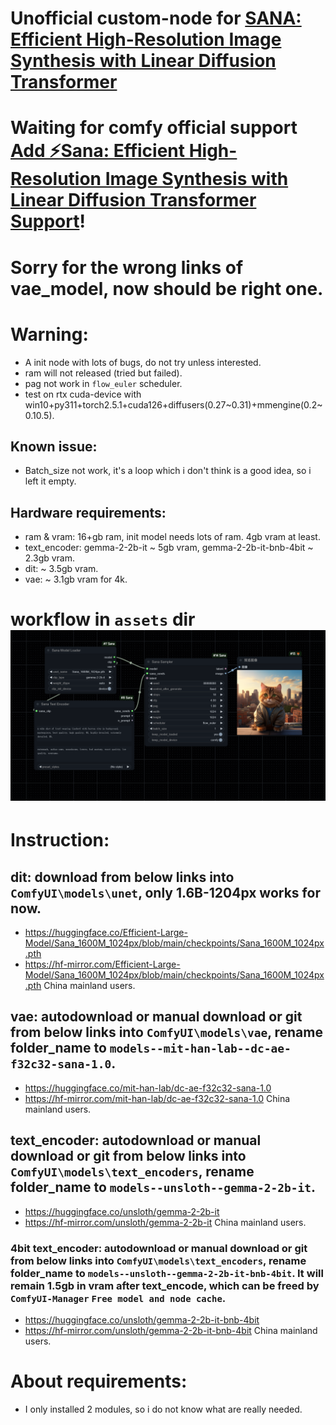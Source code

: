 # Unofficial custom-node for [SANA: Efficient High-Resolution Image Synthesis with Linear Diffusion Transformer](https://github.com/NVlabs/Sana)
# Waiting for comfy official support [Add ⚡️Sana: Efficient High-Resolution Image Synthesis with Linear Diffusion Transformer Support](https://github.com/comfyanonymous/ComfyUI/issues/5785)!
# Sorry for the wrong links of vae_model, now should be right one.
# Warning: 
- A init node with lots of bugs, do not try unless interested.
- ram will not released (tried but failed).
- pag not work in `flow_euler` scheduler.
- test on rtx cuda-device with win10+py311+torch2.5.1+cuda126+diffusers(0.27~0.31)+mmengine(0.2~0.10.5).
## Known issue:
- Batch_size not work, it's a loop which i don't think is a good idea, so i left it empty.
## Hardware requirements:
- ram & vram: 16+gb ram, init model needs lots of ram. 4gb vram at least.
- text_encoder: gemma-2-2b-it ~ 5gb vram, gemma-2-2b-it-bnb-4bit ~ 2.3gb vram.
- dit: ~ 3.5gb vram.
- vae: ~ 3.1gb vram for 4k.
# workflow in `assets` dir ![](./assets/Img_Gen-Sana-wf.png)

# Instruction:
## dit: download from below links into `ComfyUI\models\unet`, only 1.6B-1204px works for now.
- https://huggingface.co/Efficient-Large-Model/Sana_1600M_1024px/blob/main/checkpoints/Sana_1600M_1024px.pth
- https://hf-mirror.com/Efficient-Large-Model/Sana_1600M_1024px/blob/main/checkpoints/Sana_1600M_1024px.pth China mainland users.
## vae: autodownload or manual download or git from below links into `ComfyUI\models\vae`, rename folder_name to `models--mit-han-lab--dc-ae-f32c32-sana-1.0`.
- https://huggingface.co/mit-han-lab/dc-ae-f32c32-sana-1.0
- https://hf-mirror.com/mit-han-lab/dc-ae-f32c32-sana-1.0 China mainland users.
## text_encoder: autodownload or manual download or git from below links into `ComfyUI\models\text_encoders`, rename folder_name to `models--unsloth--gemma-2-2b-it`.
- https://huggingface.co/unsloth/gemma-2-2b-it
- https://hf-mirror.com/unsloth/gemma-2-2b-it China mainland users.
### 4bit text_encoder: autodownload or manual download or git from below links into `ComfyUI\models\text_encoders`, rename folder_name to `models--unsloth--gemma-2-2b-it-bnb-4bit`. It will remain 1.5gb in vram after text_encode, which can be freed by `ComfyUI-Manager` `Free model and node cache`.
- https://huggingface.co/unsloth/gemma-2-2b-it-bnb-4bit
- https://hf-mirror.com/unsloth/gemma-2-2b-it-bnb-4bit China mainland users.
# About requirements:
- I only installed 2 modules, so i do not know what are really needed.